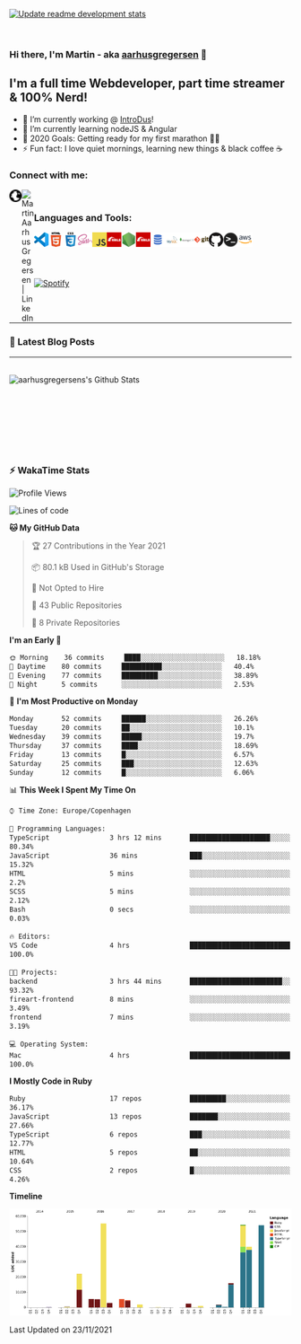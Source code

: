 [![Update readme development stats](https://github.com/aarhusgregersen/aarhusgregersen/actions/workflows/update-readme.yml/badge.svg)](https://github.com/aarhusgregersen/aarhusgregersen/actions/workflows/update-readme.yml)

<br>



### Hi there, I'm Martin - aka [aarhusgregersen][website] 👋

## I'm a full time Webdeveloper, part time streamer & 100% Nerd!
- 🔭 I’m currently working @ [IntroDus][workwebsite]!
- 🌱 I’m currently learning nodeJS & Angular
- 🥅 2020 Goals: Getting ready for my first marathon 🏃‍♂️
- ⚡ Fun fact: I love quiet mornings, learning new things & black coffee ☕

### Connect with me:

[<img align="left" alt="mgregersen.dk" width="22px" src="https://raw.githubusercontent.com/iconic/open-iconic/master/svg/globe.svg" />][website]
[<img align="left" alt="Martin Aarhus Gregersen | LinkedIn" width="22px" src="https://cdn.jsdelivr.net/npm/simple-icons@v3/icons/linkedin.svg" />][linkedin]

<br />

### Languages and Tools:

<img align="left" alt="Visual Studio Code" width="26px" src="https://raw.githubusercontent.com/github/explore/80688e429a7d4ef2fca1e82350fe8e3517d3494d/topics/visual-studio-code/visual-studio-code.png" />
<img align="left" alt="HTML5" width="26px" src="https://raw.githubusercontent.com/github/explore/80688e429a7d4ef2fca1e82350fe8e3517d3494d/topics/html/html.png" />
<img align="left" alt="CSS3" width="26px" src="https://raw.githubusercontent.com/github/explore/80688e429a7d4ef2fca1e82350fe8e3517d3494d/topics/css/css.png" />
<img align="left" alt="Sass" width="26px" src="https://raw.githubusercontent.com/github/explore/80688e429a7d4ef2fca1e82350fe8e3517d3494d/topics/sass/sass.png" />
<img align="left" alt="JavaScript" width="26px" src="https://raw.githubusercontent.com/github/explore/80688e429a7d4ef2fca1e82350fe8e3517d3494d/topics/javascript/javascript.png" />
<img align="left" alt="Rails" width="26px" src="https://raw.githubusercontent.com/github/explore/fbceb94436312b6dacde68d122a5b9c7d11f9524/topics/rails/rails.png" />
<img align="left" alt="Node.js" width="26px" src="https://raw.githubusercontent.com/github/explore/80688e429a7d4ef2fca1e82350fe8e3517d3494d/topics/nodejs/nodejs.png" />
<img align="left" alt="Angular" width="26px" src="https://raw.githubusercontent.com/github/explore/fbceb94436312b6dacde68d122a5b9c7d11f9524/topics/rails/rails.png" />
<img align="left" alt="SQL" width="26px" src="https://raw.githubusercontent.com/github/explore/80688e429a7d4ef2fca1e82350fe8e3517d3494d/topics/sql/sql.png" />
<img align="left" alt="MySQL" width="26px" src="https://raw.githubusercontent.com/github/explore/80688e429a7d4ef2fca1e82350fe8e3517d3494d/topics/mysql/mysql.png" />
<img align="left" alt="MongoDB" width="26px" src="https://raw.githubusercontent.com/github/explore/80688e429a7d4ef2fca1e82350fe8e3517d3494d/topics/mongodb/mongodb.png" />
<img align="left" alt="Git" width="26px" src="https://raw.githubusercontent.com/github/explore/80688e429a7d4ef2fca1e82350fe8e3517d3494d/topics/git/git.png" />
<img align="left" alt="GitHub" width="26px" src="https://raw.githubusercontent.com/github/explore/78df643247d429f6cc873026c0622819ad797942/topics/github/github.png" />
<img align="left" alt="Terminal" width="26px" src="https://raw.githubusercontent.com/github/explore/80688e429a7d4ef2fca1e82350fe8e3517d3494d/topics/terminal/terminal.png" />
<img align="left" alt="AWS" width="26px" src="https://raw.githubusercontent.com/github/explore/fbceb94436312b6dacde68d122a5b9c7d11f9524/topics/aws/aws.png" />

<br />
<br />
<br />
<br />

[![Spotify](https://novatorem.aarhusgregersen.vercel.app/api/spotify)](https://open.spotify.com/user/116432010)

<br />
<br />

---

### 📕 Latest Blog Posts
<!-- BLOG-POST-LIST:START -->
<!-- BLOG-POST-LIST:END -->

---

<br />

<img align="left" alt="aarhusgregersens's Github Stats" src="https://github-readme-stats.aarhusgregersen.vercel.app/api?username=aarhusgregersen&show_icons=true&hide_border=true&count_private=true&theme=calm" />

<br />
<br />
<br />
<br />
<br />
<br />
<br />
<br />

### ⚡ WakaTime Stats

<!--START_SECTION:waka-->
![Profile Views](http://img.shields.io/badge/Profile%20Views-0-blue)

![Lines of code](https://img.shields.io/badge/From%20Hello%20World%20I%27ve%20Written-273893%20lines%20of%20code-blue)

**🐱 My GitHub Data**

> 🏆 27 Contributions in the Year 2021
 >
> 📦 80.1 kB Used in GitHub's Storage
 >
> 🚫 Not Opted to Hire
 >
> 📜 43 Public Repositories
 >
> 🔑 8 Private Repositories
 >
**I'm an Early 🐤**

```text
🌞 Morning    36 commits     ████░░░░░░░░░░░░░░░░░░░░░   18.18%
🌆 Daytime    80 commits     ██████████░░░░░░░░░░░░░░░   40.4%
🌃 Evening    77 commits     █████████░░░░░░░░░░░░░░░░   38.89%
🌙 Night      5 commits      ░░░░░░░░░░░░░░░░░░░░░░░░░   2.53%

```
📅 **I'm Most Productive on Monday**

```text
Monday       52 commits     ██████░░░░░░░░░░░░░░░░░░░   26.26%
Tuesday      20 commits     ██░░░░░░░░░░░░░░░░░░░░░░░   10.1%
Wednesday    39 commits     █████░░░░░░░░░░░░░░░░░░░░   19.7%
Thursday     37 commits     ████░░░░░░░░░░░░░░░░░░░░░   18.69%
Friday       13 commits     █░░░░░░░░░░░░░░░░░░░░░░░░   6.57%
Saturday     25 commits     ███░░░░░░░░░░░░░░░░░░░░░░   12.63%
Sunday       12 commits     █░░░░░░░░░░░░░░░░░░░░░░░░   6.06%

```


📊 **This Week I Spent My Time On**

```text
⌚︎ Time Zone: Europe/Copenhagen

💬 Programming Languages:
TypeScript               3 hrs 12 mins       ████████████████████░░░░░   80.34%
JavaScript               36 mins             ███░░░░░░░░░░░░░░░░░░░░░░   15.32%
HTML                     5 mins              ░░░░░░░░░░░░░░░░░░░░░░░░░   2.2%
SCSS                     5 mins              ░░░░░░░░░░░░░░░░░░░░░░░░░   2.12%
Bash                     0 secs              ░░░░░░░░░░░░░░░░░░░░░░░░░   0.03%

🔥 Editors:
VS Code                  4 hrs               █████████████████████████   100.0%

🐱‍💻 Projects:
backend                  3 hrs 44 mins       ███████████████████████░░   93.32%
fireart-frontend         8 mins              ░░░░░░░░░░░░░░░░░░░░░░░░░   3.49%
frontend                 7 mins              ░░░░░░░░░░░░░░░░░░░░░░░░░   3.19%

💻 Operating System:
Mac                      4 hrs               █████████████████████████   100.0%

```

**I Mostly Code in Ruby**

```text
Ruby                     17 repos            █████████░░░░░░░░░░░░░░░░   36.17%
JavaScript               13 repos            ███████░░░░░░░░░░░░░░░░░░   27.66%
TypeScript               6 repos             ███░░░░░░░░░░░░░░░░░░░░░░   12.77%
HTML                     5 repos             ██░░░░░░░░░░░░░░░░░░░░░░░   10.64%
CSS                      2 repos             █░░░░░░░░░░░░░░░░░░░░░░░░   4.26%

```


**Timeline**

![Chart not found](https://raw.githubusercontent.com/aarhusgregersen/aarhusgregersen/master/charts/bar_graph.png)


 Last Updated on 23/11/2021
<!--END_SECTION:waka-->



[website]: https://mgregersen.dk
[workwebsite]: https://introdus.dk
[linkedin]: https://www.linkedin.com/in/martinaarhus/
